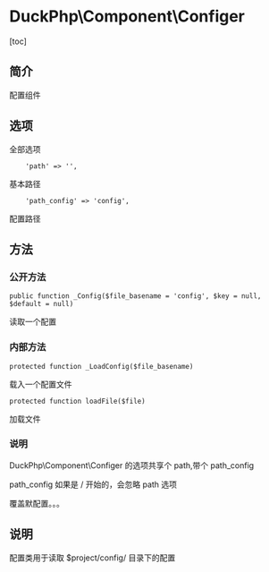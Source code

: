 # DuckPhp\Component\Configer
[toc]

## 简介

配置组件

## 选项
全部选项

        'path' => '',
基本路径

        'path_config' => 'config',
配置路径

## 方法
### 公开方法

    public function _Config($file_basename = 'config', $key = null, $default = null)
读取一个配置

### 内部方法

    protected function _LoadConfig($file_basename)
载入一个配置文件

    protected function loadFile($file)
加载文件
### 说明

DuckPhp\Component\Configer 的选项共享个 path,带个 path_config

path_config 如果是 / 开始的，会忽略 path 选项

覆盖默配置。。。


## 说明

配置类用于读取 $project/config/ 目录下的配置